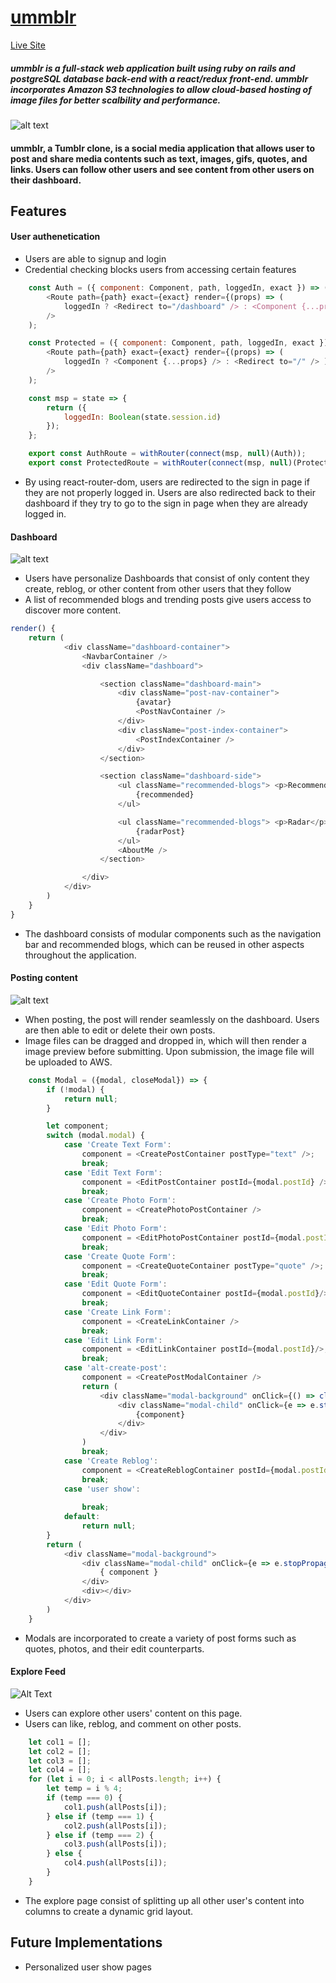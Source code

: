 # [ummblr](http://ummblr.herokuapp.com "ummblr")

[Live Site](http://ummblr.herokuapp.com "ummblr")

##### ummblr is a full-stack web application built using ruby on rails and postgreSQL database back-end with a react/redux front-end. ummblr incorporates Amazon S3 technologies to allow cloud-based hosting of image files for better scalbility and performance.

![alt text](https://ummblr-dev.s3.amazonaws.com/ummblr.png "splash page")

#### ummblr, a Tumblr clone, is a social media application that allows user to post and share media contents such as text, images, gifs, quotes, and links. Users can follow other users and see content from other users on their dashboard.

## Features 

#### User authenetication
- Users are able to signup and login
- Credential checking blocks users from accessing certain features
```javascript
    const Auth = ({ component: Component, path, loggedIn, exact }) => (
        <Route path={path} exact={exact} render={(props) => (
            loggedIn ? <Redirect to="/dashboard" /> : <Component {...props} /> )}
        />
    );

    const Protected = ({ component: Component, path, loggedIn, exact }) => (
        <Route path={path} exact={exact} render={(props) => (
            loggedIn ? <Component {...props} /> : <Redirect to="/" /> )}
        />
    );

    const msp = state => {
        return ({
            loggedIn: Boolean(state.session.id)
        });
    };

    export const AuthRoute = withRouter(connect(msp, null)(Auth));
    export const ProtectedRoute = withRouter(connect(msp, null)(Protected));
```
- By using react-router-dom, users are redirected to the sign in page if they are not properly logged in. Users are also redirected back to their dashboard if they try to go to the sign in page when they are already logged in.

#### Dashboard
![alt text](https://ummblr-dev.s3.amazonaws.com/ummblr-dash.png "dashboard")
- Users have personalize Dashboards that consist of only content they create, reblog, or other content from other users that they follow
- A list of recommended blogs and trending posts give users access to discover more content.
```javascript
render() {
    return (
            <div className="dashboard-container">
                <NavbarContainer />
                <div className="dashboard">

                    <section className="dashboard-main">
                        <div className="post-nav-container">
                            {avatar}
                            <PostNavContainer />
                        </div>
                        <div className="post-index-container">
                            <PostIndexContainer />
                        </div>
                    </section>

                    <section className="dashboard-side">
                        <ul className="recommended-blogs"> <p>Recommended Blogs</p>
                            {recommended}
                        </ul>

                        <ul className="recommended-blogs"> <p>Radar</p>
                            {radarPost}
                        </ul>
                        <AboutMe />
                    </section>

                </div>
            </div>
        )
    }
}
```
- The dashboard consists of modular components such as the navigation bar and recommended blogs, which can be reused in other aspects throughout the application.

#### Posting content 
![alt text](https://ummblr-dev.s3.amazonaws.com/2019-06-07+at+10.37+AM.png "text post")
- When posting, the post will render seamlessly on the dashboard. Users are then able to edit or delete their own posts.
- Image files can be dragged and dropped in, which will then render a image preview before submitting. Upon submission, the image file will be uploaded to AWS.
```javascript
    const Modal = ({modal, closeModal}) => {
        if (!modal) {
            return null;
        }

        let component;
        switch (modal.modal) {
            case 'Create Text Form':
                component = <CreatePostContainer postType="text" />;
                break;
            case 'Edit Text Form':
                component = <EditPostContainer postId={modal.postId} />;
                break;
            case 'Create Photo Form':
                component = <CreatePhotoPostContainer />
                break;
            case 'Edit Photo Form':
                component = <EditPhotoPostContainer postId={modal.postId} />
                break;
            case 'Create Quote Form':
                component = <CreateQuoteContainer postType="quote" />;
                break;
            case 'Edit Quote Form':
                component = <EditQuoteContainer postId={modal.postId}/>;
                break;
            case 'Create Link Form':
                component = <CreateLinkContainer />
                break;
            case 'Edit Link Form':
                component = <EditLinkContainer postId={modal.postId}/>;
                break;
            case 'alt-create-post':
                component = <CreatePostModalContainer />
                return (
                    <div className="modal-background" onClick={() => closeModal()}>
                        <div className="modal-child" onClick={e => e.stopPropagation()}>
                            {component}
                        </div>
                    </div>
                )
                break;
            case 'Create Reblog':
                component = <CreateReblogContainer postId={modal.postId} />
                break;
            case 'user show':
                
                break;
            default:
                return null;
        }
        return (
            <div className="modal-background">
                <div className="modal-child" onClick={e => e.stopPropagation()}>
                    { component }
                </div>
                <div></div>
            </div>
        )
    }
```
- Modals are incorporated to create a variety of post forms such as quotes, photos, and their edit counterparts.

#### Explore Feed
![Alt Text](https://ummblr-dev.s3.amazonaws.com/ummblr-explore2.png "explore")
- Users can explore other users' content on this page.
- Users can like, reblog, and comment on other posts.
```javascript
    let col1 = [];
    let col2 = [];
    let col3 = [];
    let col4 = [];
    for (let i = 0; i < allPosts.length; i++) {
        let temp = i % 4;
        if (temp === 0) {
            col1.push(allPosts[i]);
        } else if (temp === 1) {
            col2.push(allPosts[i]);
        } else if (temp === 2) {
            col3.push(allPosts[i]);
        } else {
            col4.push(allPosts[i]);
        }
    }
```
- The explore page consist of splitting up all other user's content into columns to create a dynamic grid layout.

## Future Implementations
- Personalized user show pages
